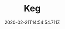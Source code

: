 ---
templateKey: blog-post
title: Keg
type: equipment
description: Wood (30) Copper Bar (1) Iron Bar (1) Oak Resin (1), Place a fruit or vegetable in here. Eventually it will turn into a beverage.
featuredpost: false
date: 2020-02-21T14:54:54.711Z
featuredimage: /img/Keg.png
footprint: 1x1
source: Farming Level 8
tags:
  - Wood
  - Copper Bar
  - Iron Bar
  - Oak Resin
---